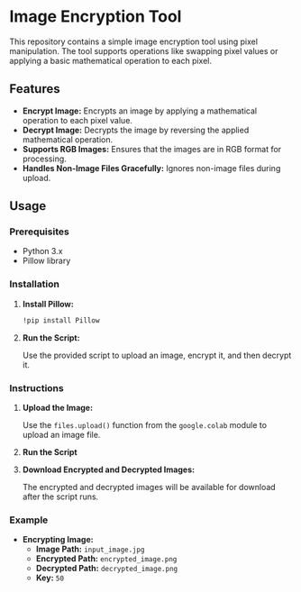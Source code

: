 # Image Encryption Tool

This repository contains a simple image encryption tool using pixel manipulation. The tool supports operations like swapping pixel values or applying a basic mathematical operation to each pixel.

## Features

- **Encrypt Image:** Encrypts an image by applying a mathematical operation to each pixel value.
- **Decrypt Image:** Decrypts the image by reversing the applied mathematical operation.
- **Supports RGB Images:** Ensures that the images are in RGB format for processing.
- **Handles Non-Image Files Gracefully:** Ignores non-image files during upload.

## Usage

### Prerequisites

- Python 3.x
- Pillow library

### Installation

1. **Install Pillow:**

    ```bash
    !pip install Pillow
    ```

2. **Run the Script:**

    Use the provided script to upload an image, encrypt it, and then decrypt it.

### Instructions

1. **Upload the Image:**

    Use the `files.upload()` function from the `google.colab` module to upload an image file.

2. **Run the Script**


3. **Download Encrypted and Decrypted Images:**

    The encrypted and decrypted images will be available for download after the script runs.

### Example

- **Encrypting Image:**
  - **Image Path:** `input_image.jpg`
  - **Encrypted Path:** `encrypted_image.png`
  - **Decrypted Path:** `decrypted_image.png`
  - **Key:** `50`

